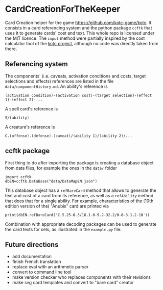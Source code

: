 # CardCreationForTheKeeper
Card Creation helper for the game https://github.com/kotc-game/kotc.
It consists in a card referencing system and the python package `ccftk` that uses it to generate cards' cost and text.
This whole repo is licensed under the MIT licence.
The `input` method were partially inspired by the cost calculator tool of the [kotc project](https://github.com/kotc-game/kotc), although no code was directly taken from there.

## Referencing system
The components' (i.e. caveats, activation conditions and costs, target selections and effects) references are listed in the file `data/componentHistory.md`.
An ability's reference is
```
(activation condition)-(activation cost)-(target selection)-(effect 1)-(effect 2)-...
```
A spell card's reference is
```
S/(ability)
```
A creature's reference is
```
C.(offense).(defense)-(caveat)/(ability 1)/(ability 2)/...
```

## ccftk package
First thing to do after importing the package is creating a database object from data files, for example the ones in the `data/` folder
```
import ccftk
dbEN=ccftk.DataBase("data/DataMapEN.json")
```
This database object has a `refBareCard` method that allows to generate the text and cost of a card from its reference, as well as a `refAbility` method that does that for a single ability.
For example, characteristics of the (10th edition version of the) "Anubis" card are printed via
```
print(dbEN.refBareCard('C.5.25-6.3/18.1-0-5.2-32.2/0-0-3.1.2-10'))
```
Combination with appropriate decoding packages can be used to generate the card texts for sets, as illustrated in the `example.py` file.

## Future directions
- add documentation
- finish French translation
- replace eval with an arithmetic parser
- convert to command line tool
- make version checker who replaces components with their revisions
- make svg card templates and convert to "bare card" creator

